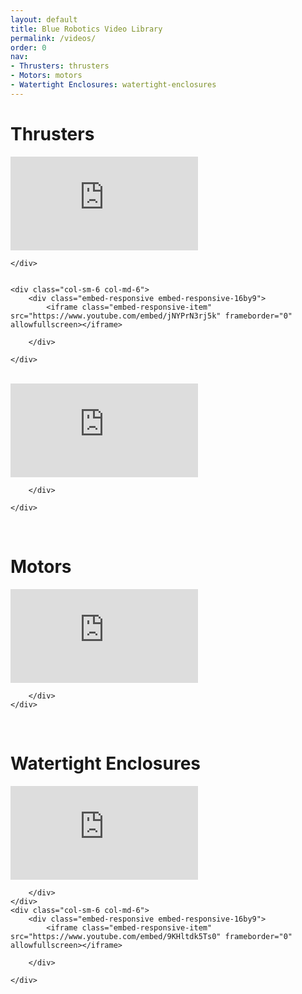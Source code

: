 ```yaml
---
layout: default
title: Blue Robotics Video Library
permalink: /videos/
order: 0
nav:
- Thrusters: thrusters
- Motors: motors
- Watertight Enclosures: watertight-enclosures
---
```


# Thrusters

<div class="row">
	<div class="col-sm-6 col-md-6"> 
		<div class="embed-responsive embed-responsive-16by9">
			<iframe class="embed-responsive-item" src="https://www.youtube.com/embed/pFAnEkb0Qtg" frameborder="0" allowfullscreen></iframe>
		</div>

	</div>


	<div class="col-sm-6 col-md-6"> 
		<div class="embed-responsive embed-responsive-16by9">
			<iframe class="embed-responsive-item" src="https://www.youtube.com/embed/jNYPrN3rj5k" frameborder="0" allowfullscreen></iframe>

		</div>

	</div>

</div>


<br />

<div class="row">
	<div class="col-sm-6 col-md-6"> 
		<div class="embed-responsive embed-responsive-16by9">
			<iframe class="embed-responsive-item" src="https://www.youtube.com/embed/xFCIiMTceRs" frameborder="0" allowfullscreen></iframe>

		</div>

	</div>
</div>


<br />


# Motors

<div class="row">
	<div class="col-sm-6 col-md-6"> 
		<div class="embed-responsive embed-responsive-16by9">
			<iframe class="embed-responsive-item" src="https://www.youtube.com/embed/UCFR6N9lcJ4" frameborder="0" allowfullscreen></iframe>

		</div>
	</div>
</div>

<br /> 

# Watertight Enclosures

<div class="row">
	<div class="col-sm-6 col-md-6"> 
		<div class="embed-responsive embed-responsive-16by9">
			<iframe class="embed-responsive-item" src="https://www.youtube.com/embed/G6PqEsKjxHM" frameborder="0" allowfullscreen></iframe>

		</div>
	</div>
	<div class="col-sm-6 col-md-6"> 
		<div class="embed-responsive embed-responsive-16by9">
			<iframe class="embed-responsive-item" src="https://www.youtube.com/embed/9KHltdk5Ts0" frameborder="0" allowfullscreen></iframe>

		</div>

	</div>
</div>